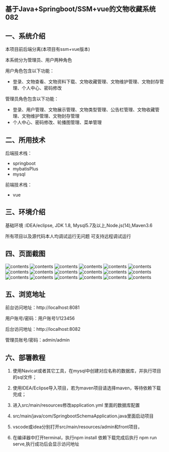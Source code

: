 ## 基于Java+Springboot/SSM+vue的文物收藏系统082

## 一、系统介绍
本项目前后端分离(本项目有ssm+vue版本)

本系统分为管理员、用户两种角色

用户角色包含以下功能：
- 登录、文物查看、文物资料下载、文物收藏管理、文物维护管理、文物封存管理、个人中心、密码修改

管理员角色包含以下功能：
- 登录、用户管理、文物展示管理、文物类型管理、公告栏管理、文物收藏管理、文物维护管理、文物封存管理
- 个人中心、密码修改、轮播图管理、菜单管理

## 二、所用技术

后端技术栈：

- springboot
- mybatisPlus
- mysql

前端技术栈：

- vue

## 三、环境介绍

基础环境 :IDEA/eclipse, JDK 1.8, Mysql5.7及以上,Node.js(14),Maven3.6

所有项目以及源代码本人均调试运行无问题 可支持远程调试运行

## 四、页面截图

![contents](./picture/picture1.png)
![contents](./picture/picture2.png)
![contents](./picture/picture3.png)
![contents](./picture/picture4.png)
![contents](./picture/picture5.png)
![contents](./picture/picture6.png)
![contents](./picture/picture7.png)
![contents](./picture/picture8.png)
![contents](./picture/picture9.png)
![contents](./picture/picture10.png)
![contents](./picture/picture11.png)
![contents](./picture/picture12.png)
![contents](./picture/picture13.png)
![contents](./picture/picture14.png)
![contents](./picture/picture15.png)
![contents](./picture/picture16.png)
![contents](./picture/picture17.png)
![contents](./picture/picture18.png)

## 五、浏览地址
前台访问地址：http://localhost:8081

用户账号/密码：用户账号1/123456

后台访问地址：http://localhost:8082

管理员账号/密码：admin/admin

## 六、部署教程

1. 使用Navicat或者其它工具，在mysql中创建对应名称的数据库，并执行项目的sql文件；

2. 使用IDEA/Eclipse导入项目，若为maven项目请选择maven，等待依赖下载完成；

3. 进入src/main/resources修改application.yml 里面的数据库配置

4. src/main/java/com/SpringbootSchemaApplication.java里面启动项目

5. vscode或idea分别打开src/main/resources/admin和front项目，

6. 在编译器中打开terminal，执行npm install 依赖下载完成后执行 npm run serve,执行成功后会显示访问地址





